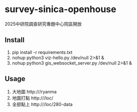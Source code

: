 # survey-sinica-openhouse
2025中研院調查研究專題中心院區開放
## Install
1. pip install -r requirements.txt
2. nohup python3 viz-hello.py /dev/null 2>&1 &
3. nohup python3 gis_websocket_server.py /dev/null 2>&1 &
## Usage
1.  大地圖
    http://<ip>/ryanma
2. 地圖打點
   http://<ip>/loc/<id>
3. 全部點上
   http://<ip>/loc/280-data
